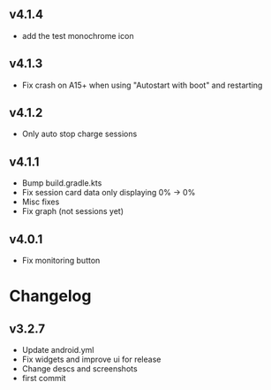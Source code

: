 ## v4.1.4

- add the test monochrome icon


## v4.1.3

- Fix crash on A15+ when using "Autostart with boot" and restarting


## v4.1.2

- Only auto stop charge sessions


## v4.1.1

- Bump build.gradle.kts
- Fix session card data only displaying 0% -> 0%
- Misc fixes
- Fix graph (not sessions yet)


## v4.0.1

- Fix monitoring button


# Changelog

## v3.2.7

- Update android.yml
- Fix widgets and improve ui for release
- Change descs and screenshots
- first commit

